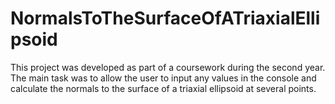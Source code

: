 # NormalsToTheSurfaceOfATriaxialEllipsoid
This project was developed as part of a coursework during the second year. The main task was to allow the user to input any values in the console and calculate the normals to the surface of a triaxial ellipsoid at several points.

